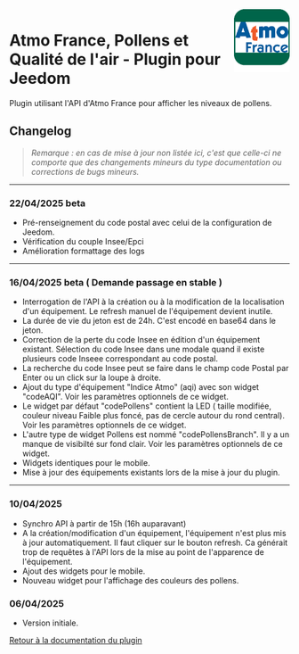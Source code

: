 <img align="right" src="../images/AtmoFrance_icon.png" width="100">

#  Atmo France, Pollens et Qualité de l'air - Plugin pour Jeedom

Plugin utilisant l'API d'Atmo France pour afficher les niveaux de pollens.

## Changelog

>*Remarque : en cas de mise à jour non listée ici, c'est que celle-ci ne comporte que des changements mineurs du type documentation ou corrections de bugs mineurs.*

***


### 22/04/2025 beta
- Pré-renseignement du code postal avec celui de la configuration de Jeedom.
- Vérification du couple Insee/Epci
- Amélioration formattage des logs

***
### 16/04/2025 beta ( Demande passage en stable )
- Interrogation de l'API à la création ou à la modification de la localisation d'un équipement. Le refresh manuel de l'équipement devient inutile.
- La durée de vie du jeton est de 24h. C'est encodé en base64 dans le jeton.
- Correction de la perte du code Insee en édition d'un équipement existant. Sélection du code Insee dans une modale quand il existe plusieurs code Inseee correspondant au code postal.
- La recherche du code Insee peut se faire dans le champ code Postal par Enter ou un click sur la loupe à droite.
- Ajout du type d'équipement "Indice Atmo" (aqi) avec son widget "codeAQI". Voir les paramètres optionnels de ce widget.
- Le widget par défaut "codePollens" contient la LED ( taille modifiée, couleur niveau Faible plus foncé, pas de cercle autour du rond central). Voir les paramètres optionnels de ce widget.
- L'autre type de widget Pollens est nommé "codePollensBranch". Il y a un manque de visibilté sur fond clair. Voir les paramètres optionnels de ce widget.
- Widgets identiques pour le mobile.
- Mise à jour des équipements existants lors de la mise à jour du plugin.

***  
### 10/04/2025
- Synchro API à partir de 15h (16h auparavant)
- A la création/modification d'un équipement, l'équipement n'est plus mis à jour automatiquement. Il faut cliquer sur le bouton refresh. Ca générait trop de requêtes à l'API lors de la mise au point de l'apparence de l'équipement.
- Ajout des widgets pour le mobile.
- Nouveau widget pour l'affichage des couleurs des pollens.

### 06/04/2025
- Version initiale.

[Retour à la documentation du plugin](index.md)
